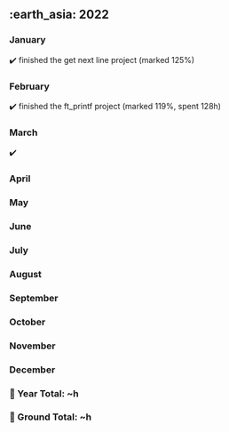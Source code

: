 <h2> :earth_asia: 2022 </h2>

<h3> January </h3>

:heavy_check_mark: finished the get next line project (marked 125%)

<h3> February </h3>

:heavy_check_mark: finished the ft_printf project (marked 119%, spent 128h)

<h3> March </h3>

:heavy_check_mark: 

<h3>  April </h3>

<h3>  May </h3>

<h3>  June </h3>

<h3>  July </h3>

<h3>  August </h3>

<h3> September </h3>

<h3>  October </h3>

<h3>  November </h3>

<h3> December </h3>


<h3>📍 Year Total: ~h<br></h3>
<h3>📍 Ground Total: ~h</h3>
